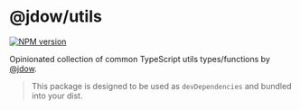 # @jdow/utils

[![NPM version](https://img.shields.io/npm/v/@jdow/utils?color=a1b858&label=)](https://www.npmjs.com/package/@jdow/utils)

Opinionated collection of common TypeScript utils types/functions by [@jdow](https://github.com/jdow).

> This package is designed to be used as `devDependencies` and bundled into your dist.